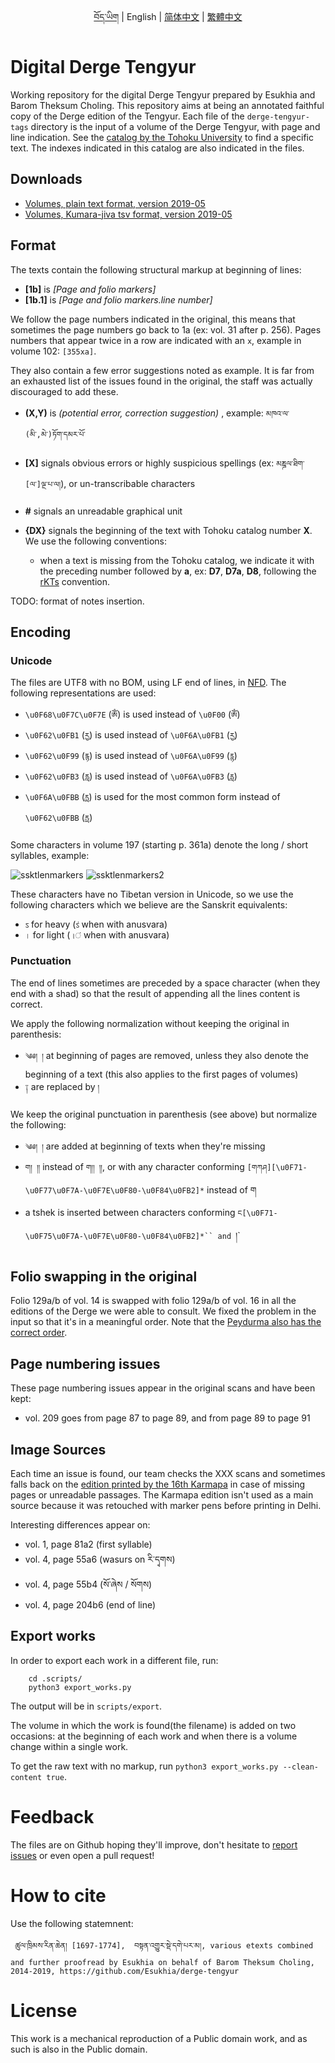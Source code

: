 <p align="center">
  <a href="https://github.com/Esukhia/derge-tengyur/blob/master/README.bo.md">བོད་ཡིག</a> |
  <span>English</span> |
  <a href="https://github.com/Esukhia/derge-tengyur/blob/master/README.zh-cn.md">简体中文</a> |
  <a href="https://github.com/Esukhia/derge-tengyur/blob/master/README.zh-tw.md">繁體中文</a>
</p>

# Digital Derge Tengyur

Working repository for the digital Derge Tengyur prepared by Esukhia and Barom Theksum Choling. This repository aims at being an annotated faithful copy of the Derge edition of the Tengyur. Each file of the `derge-tengyur-tags` directory is the input of a volume of the Derge Tengyur, with page and line indication. See the [catalog by the Tohoku University](https://www.tbrc.org/#!rid=W1PD95677) to find a specific text. The indexes indicated in this catalog are also indicated in the files.

## Downloads

- [Volumes, plain text format, version 2019-05](https://github.com/Esukhia/derge-tengyur/releases/download/1905/deten_vol_txt_v1905.zip)
- [Volumes, Kumara-jiva tsv format, version 2019-05](https://github.com/Esukhia/derge-tengyur/releases/download/1905/deten_vol_kjtsv_v1905.zip)


## Format

The texts contain the following structural markup at beginning of lines:

* **[1b]** is _[Page and folio markers]_
* **[1b.1]** is _[Page and folio markers.line number]_

We follow the page numbers indicated in the original, this means that sometimes the page numbers go back to 1a (ex: vol. 31 after p. 256). Pages numbers that appear twice in a row are indicated with an `x`, example in volume 102: `[355xa]`.

They also contain a few error suggestions noted as example. It is far from an exhausted list of the issues found in the original, the staff was actually discouraged to add these.

* **(X,Y)** is _(potential error, correction suggestion)_ , example: `མཁའ་ལ་(མི་,མེ་)ཏོག་དམར་པོ་`

* **[X]** signals obvious errors or highly suspicious spellings (ex: `མཎྜལ་ཐིག་[ལ་]ལྔ་པ་ལ།`), or un-transcribable characters
* **#** signals an unreadable graphical unit
* **{DX}** signals the beginning of the text with Tohoku catalog number **X**. We use the following conventions:
  * when a text is missing from the Tohoku catalog, we indicate it with the preceding number followed by **a**, ex: **D7**, **D7a**, **D8**, following the [rKTs](https://www.istb.univie.ac.at/kanjur/rktsneu/sub/index.php) convention.

TODO: format of notes insertion.

## Encoding

### Unicode

The files are UTF8 with no BOM, using LF end of lines, in [NFD](http://unicode.org/reports/tr15/). The following representations are used:

 - `\u0F68\u0F7C\u0F7E` (`ཨོཾ`) is used instead of `\u0F00` (`ༀ`)
 - `\u0F62\u0FB1` (`རྱ`) is used instead of `\u0F6A\u0FB1` (`ཪྱ`)
 - `\u0F62\u0F99` (`རྙ`) is used instead of `\u0F6A\u0F99` (`ཪྙ`)
 - `\u0F62\u0FB3` (`རླ`) is used instead of `\u0F6A\u0FB3` (`ཪླ`)
 - `\u0F6A\u0FBB` (`ཪྻ`) is used for the most common form instead of `\u0F62\u0FBB` (`རྻ`)

Some characters in volume 197 (starting p. 361a) denote the long / short syllables, example:

![ssktlenmarkers](https://user-images.githubusercontent.com/17675331/45107718-106e0f00-b16d-11e8-9759-9f169bce3c48.png)
![ssktlenmarkers2](https://user-images.githubusercontent.com/17675331/45107711-0cda8800-b16d-11e8-8f85-19728bf41123.png)

These characters have no Tibetan version in Unicode, so we use the following characters which we believe are the Sanskrit equivalents:
 - `ऽ` for heavy (`ऽं` when with anusvara)
 - `।` for light (`।ं` when with anusvara)

### Punctuation

The end of lines sometimes are preceded by a space character (when they end with a shad) so that the result of appending all the lines content is correct.

We apply the following normalization without keeping the original in parenthesis:
 - `༄༅། །` at beginning of pages are removed, unless they also denote the beginning of a text (this also applies to the first pages of volumes)
 - `༑` are replaced by `།`

We keep the original punctuation in parenthesis (see above) but normalize the following:
 - `༄༅། །` are added at beginning of texts when they're missing
 - `ག། །།` instead of `ག།། །།`, or with any character conforming `[གཀཤ][\u0F71-\u0F77\u0F7A-\u0F7E\u0F80-\u0F84\u0FB2]*` instead of ག
 - a tshek is inserted between characters conforming `ང[\u0F71-\u0F75\u0F7A-\u0F7E\u0F80-\u0F84\u0FB2]*`` and `།`

## Folio swapping in the original

Folio 129a/b of vol. 14 is swapped with folio 129a/b of vol. 16 in all the editions of the Derge we were able to consult. We fixed the problem in the input so that it's in a meaningful order. Note that the [Peydurma also has the correct order](https://www.tbrc.org/browser/ImageService?work=W1PD95844&igroup=I1PD95852&image=1165&first=1155&last=1175&fetchimg=yes).

## Page numbering issues

These page numbering issues appear in the original scans and have been kept:
- vol. 209 goes from page 87 to page 89, and from page 89 to page 91

## Image Sources

Each time an issue is found, our team checks the XXX scans and sometimes falls back on the [edition printed by the 16th Karmapa](https://www.tbrc.org/#!rid=W23703) in case of missing pages or unreadable passages. The Karmapa edition isn't used as a main source because it was retouched with marker pens before printing in Delhi.

Interesting differences appear on:
- vol. 1, page 81a2 (first syllable)
- vol. 4, page 55a6 (wasurs on རི་དྭགས)
- vol. 4, page 55b4 (སོ་ཞེས / སོགས)
- vol. 4, page 204b6 (end of line)


## Export works

In order to export each work in a different file, run:

        cd .scripts/
        python3 export_works.py

The output will be in `scripts/export`.

The volume in which the work is found(the filename) is added on two occasions:
at the beginning of each work and when there is a volume change within a single work.

To get the raw text with no markup, run `python3 export_works.py --clean-content true`.


# Feedback

The files are on Github hoping they'll improve, don't hesitate to [report issues](https://github.com/Esukhia/derge-tengyur/issues) or even open a pull request!

# How to cite

Use the following statemnent:
    
     ཚུལ་ཁྲིམས་རིན་ཆེན། [1697-1774],  བསྟན་འགྱུར་སྡེ་དགེ་པར་མ།, various etexts combined and further proofread by Esukhia on behalf of Barom Theksum Choling, 2014-2019, https://github.com/Esukhia/derge-tengyur

# License

This work is a mechanical reproduction of a Public domain work, and as such is also in the Public domain.
